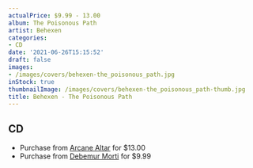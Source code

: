```yaml
---
actualPrice: $9.99 - 13.00
album: The Poisonous Path
artist: Behexen
categories:
- CD
date: '2021-06-26T15:15:52'
draft: false
images:
- /images/covers/behexen-the_poisonous_path.jpg
inStock: true
thumbnailImage: /images/covers/behexen-the_poisonous_path-thumb.jpg
title: Behexen - The Poisonous Path
---
```


## CD
* Purchase from [Arcane Altar](https://arcanealtar.bigcartel.com/product/behexen-the-poisonous-path-cd) for $13.00
* Purchase from [Debemur Morti](https://debemurmorti.aisamerch.com/item/74805) for $9.99
